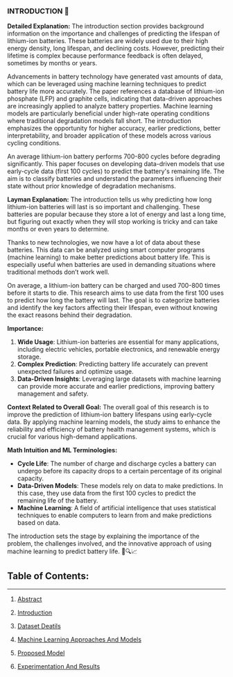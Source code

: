 ### INTRODUCTION 📘

**Detailed Explanation:**
The introduction section provides background information on the importance and challenges of predicting the lifespan of lithium-ion batteries. These batteries are widely used due to their high energy density, long lifespan, and declining costs. However, predicting their lifetime is complex because performance feedback is often delayed, sometimes by months or years.

Advancements in battery technology have generated vast amounts of data, which can be leveraged using machine learning techniques to predict battery life more accurately. The paper references a database of lithium-ion phosphate (LFP) and graphite cells, indicating that data-driven approaches are increasingly applied to analyze battery properties. Machine learning models are particularly beneficial under high-rate operating conditions where traditional degradation models fall short. The introduction emphasizes the opportunity for higher accuracy, earlier predictions, better interpretability, and broader application of these models across various cycling conditions.

An average lithium-ion battery performs 700-800 cycles before degrading significantly. This paper focuses on developing data-driven models that use early-cycle data (first 100 cycles) to predict the battery's remaining life. The aim is to classify batteries and understand the parameters influencing their state without prior knowledge of degradation mechanisms.

**Layman Explanation:**
The introduction tells us why predicting how long lithium-ion batteries will last is so important and challenging. These batteries are popular because they store a lot of energy and last a long time, but figuring out exactly when they will stop working is tricky and can take months or even years to determine.

Thanks to new technologies, we now have a lot of data about these batteries. This data can be analyzed using smart computer programs (machine learning) to make better predictions about battery life. This is especially useful when batteries are used in demanding situations where traditional methods don’t work well.

On average, a lithium-ion battery can be charged and used 700-800 times before it starts to die. This research aims to use data from the first 100 uses to predict how long the battery will last. The goal is to categorize batteries and identify the key factors affecting their lifespan, even without knowing the exact reasons behind their degradation.

**Importance:**
1. **Wide Usage**: Lithium-ion batteries are essential for many applications, including electric vehicles, portable electronics, and renewable energy storage.
2. **Complex Prediction**: Predicting battery life accurately can prevent unexpected failures and optimize usage.
3. **Data-Driven Insights**: Leveraging large datasets with machine learning can provide more accurate and earlier predictions, improving battery management and safety.

**Context Related to Overall Goal:**
The overall goal of this research is to improve the prediction of lithium-ion battery lifespans using early-cycle data. By applying machine learning models, the study aims to enhance the reliability and efficiency of battery health management systems, which is crucial for various high-demand applications.

**Math Intuition and ML Terminologies:**
- **Cycle Life**: The number of charge and discharge cycles a battery can undergo before its capacity drops to a certain percentage of its original capacity.
- **Data-Driven Models**: These models rely on data to make predictions. In this case, they use data from the first 100 cycles to predict the remaining life of the battery.
- **Machine Learning**: A field of artificial intelligence that uses statistical techniques to enable computers to learn from and make predictions based on data.

The introduction sets the stage by explaining the importance of the problem, the challenges involved, and the innovative approach of using machine learning to predict battery life. 🔋🔍📈

## **Table of Contents:**
---
1. [Abstract](https://github.com/aditya-saxena-7/Lithium-Ion-Battery-Life-Prediction-Based-on-Initial-Stage-Cycles-Using-Machine-Learning/edit/main/README.md)
   
2. [Introduction](https://github.com/aditya-saxena-7/Lithium-Ion-Battery-Life-Prediction-Based-on-Initial-Stage-Cycles-Using-Machine-Learning/blob/main/Introduction.md) 

4. [Dataset Deatils](https://github.com/aditya-saxena-7/Lithium-Ion-Battery-Life-Prediction-Based-on-Initial-Stage-Cycles-Using-Machine-Learning/blob/main/Dataset%20Deatils.md) 

5. [Machine Learning Approaches And Models](https://github.com/aditya-saxena-7/Lithium-Ion-Battery-Life-Prediction-Based-on-Initial-Stage-Cycles-Using-Machine-Learning/blob/main/Machine%20Learning%20Approaches%20And%20Models.md) 

6. [Proposed Model](https://github.com/aditya-saxena-7/Lithium-Ion-Battery-Life-Prediction-Based-on-Initial-Stage-Cycles-Using-Machine-Learning/blob/main/Proposed%20Model.md)

7. [Experimentation And Results](https://github.com/aditya-saxena-7/Lithium-Ion-Battery-Life-Prediction-Based-on-Initial-Stage-Cycles-Using-Machine-Learning/blob/main/Experimentation%20And%20Results.md)
